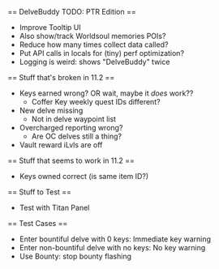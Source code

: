 == DelveBuddy TODO: PTR Edition ==
* Improve Tooltip UI
* Also show/track Worldsoul memories POIs?
* Reduce how many times collect data called?
* Put API calls in locals for (tiny) perf optimization?
* Logging is weird: shows "DelveBuddy" twice

== Stuff that's broken in 11.2 ==
* Keys earned wrong? OR wait, maybe it *does* work??
    * Coffer Key weekly quest IDs different?
* New delve missing
    * Not in delve waypoint list
* Overcharged reporting wrong?
    * Are OC delves still a thing?
* Vault reward iLvls are off

== Stuff that seems to work in 11.2 ==
* Keys owned correct (is same item ID?)

== Stuff to Test ==
* Test with Titan Panel

== Test Cases ==
* Enter bountiful delve with 0 keys: Immediate key warning
* Enter non-bountiful delve with no keys: No key warning
* Use Bounty: stop bounty flashing

